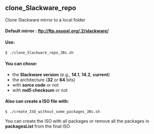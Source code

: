 ## clone_Slackware_repo
Clone Slackware mirror to a local folder

#### Default mirror : ftp://ftp.osuosl.org/.2/slackware/

#### Use:
```sh
$ ./clone_Slackware_repo_JBs.sh
```

#### You can chose:
* the **Slackware version** (e.g., **14.1**, **14.2**, **current**)
* the architecture (**32** or **64** bits)
* with **sorce code** or not
* with **md5 checksum** or not

#### Also can create a ISO file with:

```sh
$ ./create_ISO_without_some_packages_JBs.sh
```
You can create the ISO with all packages or remove all the packages in **packagesList** from the final ISO
